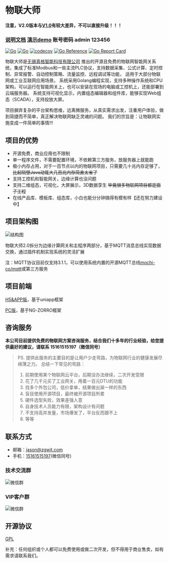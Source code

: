 # 物联大师

**注意，V2.0版本与[V1.0](https://github.com/zgwit/iot-master/tree/v1)有较大差异，不可以直接升级！！！**

### [说明文档](https://iot-master.com/manual)  [演示demo](http://demo.iot-master.com:8080/) 账号密码 admin 123456

[![Go](https://github.com/zgwit/iot-master/actions/workflows/go.yml/badge.svg)](https://github.com/zgwit/iot-master/actions/workflows/go.yml)
[![Go](https://github.com/zgwit/iot-master/actions/workflows/codeql-analysis.yml/badge.svg)](https://github.com/zgwit/iot-master/actions/workflows/codeql-analysis.yml)
[![codecov](https://codecov.io/gh/zgwit/iot-master/branch/main/graph/badge.svg?token=AK5TD8KQ5C)](https://codecov.io/gh/zgwit/iot-master)
[![Go Reference](https://pkg.go.dev/badge/github.com/zgwit/iot-master.svg)](https://pkg.go.dev/github.com/zgwit/iot-master)
[![Go Report Card](https://goreportcard.com/badge/github.com/zgwit/iot-master)](https://goreportcard.com/report/github.com/zgwit/iot-master)

物联大师是[无锡真格智能科技有限公司](https://labs.zgwit.com)
推出的开源且免费的物联网智能网关系统，集成了标准Modbus和一些主流PLC协议，支持数据采集、公式计算、定时控制、异常报警、自动控制策略、流量监控、远程调试等功能，
适用于大部分物联网或工业互联网应用场景。
系统采用Golang编程实现，支持多种操作系统和CPU架构，可以运行在智能网关上，也可以安装在现场的电脑或工控机上，还能部署到云端服务器。
系统支持可视化显示，内置组态编辑器和组件库，能够实现Web组态（SCADA），支持投放大屏。

项目摒弃复杂的平台架构思维，远离微服务，从真实需求出发，注重用户体验，做到简捷而不简单，真正解决物联网缺乏灵魂的问题。
我们的宗旨是：让物联网实施变成一件简单的事情!!!

## 项目的优势

- 开源免费，商业应用也不限制
- 单一程序文件，不需要配置环境，不依赖第三方服务，放服务器上就能跑
- 极小内存占用，对于一百节点以内的物联网项目，只需要几十兆内存足够了，~~比起隔壁Java动辄大几百兆内存简直太省了~~
- 支持工控机和智能网关，边缘计算也没问题
- 支持二维组态，可视化，大屏展示，3D数据孪生 ~~毕竟很多物联网项目都是面子工程~~
- 在线产品库、模板库、组态库，小白也能分分钟搞得有模有样【还在努力建设中】

## 项目架构图

![结构图](https://iot-master.com/frame.svg)

物联大师2.0拆分为边缘计算网关和主程序两部分，基于MQTT消息总线实现数据交换，通过插件机制实现系统的灵活扩展

注：MQTT协议目前仅支持3.1.1，可以使用系统内置的开源MQTT总线[mochi-co/mqtt](https://github.com/mochi-co/mqtt)或第三方服务

## 项目前端

[H5&APP版](https://github.com/zgwit/iot-master-uniapp)，基于uniapp框架

[PC版](https://github.com/zgwit/iot-master-ui)，基于NG-ZORRO框架


## 咨询服务

**本公司目前提供免费的物联网方案咨询服务，结合我们十多年的行业经验，给您提供最好的建议，请联系 15161515197（微信同号）**

> PS. 提供此服务的主要目的是让用户少走弯路，为物联网行业的健康发展尽绵薄之力。
> 总结一下常见的弯路：
> 1. 前期使用某个物联网云平台，后期没办法继续，二次开发受限
> 2. 花了几千元买了工业网关，用着一百元DTU的功能
> 3. 找多个外包公司，低价拿单，结果做出屎一样的东西
> 4. 盲目使用开源项目，最终被开源项目所累
> 5. 硬件选型失败，效果差强人意
> 6. 自身技术人员能力有限，架构设计有问题
> 7. 不支持高并发量，市场爆发了，平台反而跟不上
> 8. 等等

## 联系方式

- 邮箱：[jason@zgwit.com](mailto:jason@zgwit.com)
- 手机：[15161515197](tel:15161515197)(微信同号)


### 技术交流群
![微信群](https:/iot-master.com/tech.png)

### VIP客户群
![微信群](https:/iot-master.com/vip.png)

## 开源协议

[GPL](https://github.com/zgwit/iot-master/blob/main/LICENSE)

补充：任何组织或个人都可以免费使用或做二次开发，但不得用于商业售卖，如有需求请联系我们。
